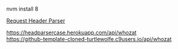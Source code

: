 nvm install 8  

[Request Header Parser](https://youtu.be/qlvFLfxC_tA "CodingTutorials360")

https://headparsercase.herokuapp.com/api/whozat  
https://github-template-cloned-turtlewolfe.c9users.io/api/whozat
